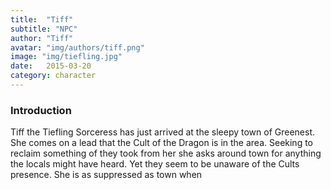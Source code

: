 ```yaml
---
title:  "Tiff"
subtitle: "NPC"
author: "Tiff"
avatar: "img/authors/tiff.png"
image: "img/tiefling.jpg"
date:   2015-03-20
category: character
---
```


### Introduction 

Tiff the Tiefling Sorceress has just arrived at the sleepy town of Greenest. She comes on a lead that the Cult of the Dragon is in the area. Seeking to reclaim something of they took from her she asks around town for anything the locals might have heard. Yet they seem to be unaware of the Cults presence. She is as suppressed as town when

